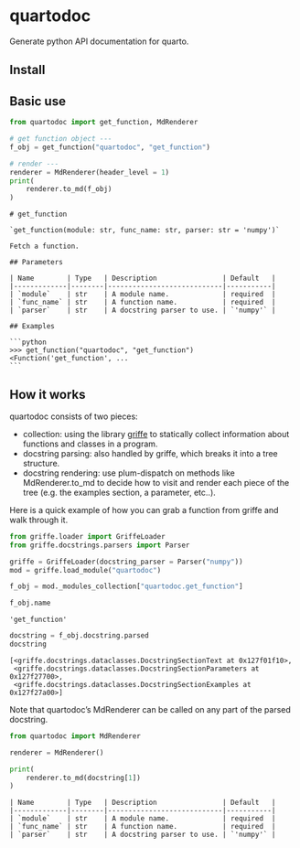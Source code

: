
# quartodoc

Generate python API documentation for quarto.

## Install

## Basic use

``` python
from quartodoc import get_function, MdRenderer

# get function object ---
f_obj = get_function("quartodoc", "get_function")

# render ---
renderer = MdRenderer(header_level = 1)
print(
    renderer.to_md(f_obj)
)
```

    # get_function

    `get_function(module: str, func_name: str, parser: str = 'numpy')`

    Fetch a function.

    ## Parameters

    | Name        | Type   | Description                | Default   |
    |-------------|--------|----------------------------|-----------|
    | `module`    | str    | A module name.             | required  |
    | `func_name` | str    | A function name.           | required  |
    | `parser`    | str    | A docstring parser to use. | `'numpy'` |

    ## Examples

    ```python
    >>> get_function("quartodoc", "get_function")
    <Function('get_function', ...
    ```

## How it works

quartodoc consists of two pieces:

- collection: using the library
  [griffe](https://github.com/mkdocstrings/griffe) to statically collect
  information about functions and classes in a program.
- docstring parsing: also handled by griffe, which breaks it into a tree
  structure.
- docstring rendering: use plum-dispatch on methods like
  MdRenderer.to_md to decide how to visit and render each piece of the
  tree (e.g. the examples section, a parameter, etc..).

Here is a quick example of how you can grab a function from griffe and
walk through it.

``` python
from griffe.loader import GriffeLoader
from griffe.docstrings.parsers import Parser

griffe = GriffeLoader(docstring_parser = Parser("numpy"))
mod = griffe.load_module("quartodoc")

f_obj = mod._modules_collection["quartodoc.get_function"]
```

``` python
f_obj.name
```

    'get_function'

``` python
docstring = f_obj.docstring.parsed
docstring
```

    [<griffe.docstrings.dataclasses.DocstringSectionText at 0x127f01f10>,
     <griffe.docstrings.dataclasses.DocstringSectionParameters at 0x127f27700>,
     <griffe.docstrings.dataclasses.DocstringSectionExamples at 0x127f27a00>]

Note that quartodoc’s MdRenderer can be called on any part of the parsed
docstring.

``` python
from quartodoc import MdRenderer

renderer = MdRenderer()

print(
    renderer.to_md(docstring[1])
)
```

    | Name        | Type   | Description                | Default   |
    |-------------|--------|----------------------------|-----------|
    | `module`    | str    | A module name.             | required  |
    | `func_name` | str    | A function name.           | required  |
    | `parser`    | str    | A docstring parser to use. | `'numpy'` |
